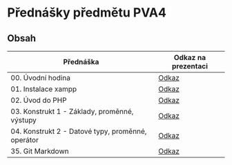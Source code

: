 # Přednášky předmětu PVA4

## Obsah
| Přednáška                                         | Odkaz na prezentaci                                                                                    |
|---------------------------------------------------|--------------------------------------------------------------------------------------------------------|
| 00. Úvodní hodina                                 | [Odkaz](https://oa-pva4-syllabus.github.io/pva4_prednasky/00_uvodni_hodina/)                           |
| 01. Instalace xampp                               | [Odkaz](https://oa-pva4-syllabus.github.io/pva4_prednasky/01_instalace_xampp/)                         |
| 02. Úvod do PHP                                   | [Odkaz](https://oa-pva4-syllabus.github.io/pva4_prednasky/02_uvod_do_php/)                             |
| 03. Konstrukt 1 - Základy, proměnné, výstupy      | [Odkaz](https://oa-pva4-syllabus.github.io/pva4_prednasky/03_konstrukt1_zaklady_promenne_vystupy/)     |
| 04. Konstrukt 2 - Datové typy, proměnné, operátor | [Odkaz](https://oa-pva4-syllabus.github.io/pva4_prednasky/04_konstrukt2_datovetypy_promenne_operator/) |
| 35. Git Markdown                                  | [Odkaz](https://oa-pva4-syllabus.github.io/pva4_prednasky/35_git_markdown/)                            |
